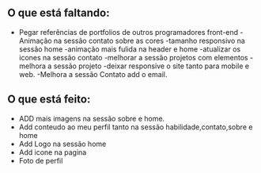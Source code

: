 ## O que está faltando:

- Pegar referências de portfolios de outros programadores front-end
-Animação na sessão contato sobre as cores
-tamanho responsivo na sessão home
-animação mais fulida na header e home
-atualizar os icones na sessão contato
-melhorar a sessão projetos com elementos 
-melhora a sessão projeto
-deixar responsive o site tanto para mobile e web.
-Melhora a sessão Contato add o email.


## O que está feito:
- ADD mais imagens na sessão sobre e home.
- Add conteudo ao meu perfil tanto na sessão habilidade,contato,sobre e home
- Add Logo na sessão home
- Add icone  na pagina
- Foto de perfil